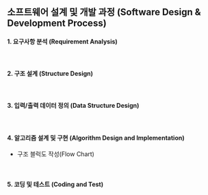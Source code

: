 ## 소프트웨어 설계 및 개발 과정 (Software Design & Development Process)

<h4>1. 요구사항 분석 (Requirement Analysis) </h4>
<br>
<h4>2. 구조 설계 (Structure Design) </h4> 
<br>
<h4>3. 입력/출력 데이터 정의 (Data Structure Design)</h4>
<br>
<h4>4. 알고리즘 설계 및 구현 (Algorithm Design and Implementation)</h4>
<ul>
  <li>
    구조 블럭도 작성(Flow Chart)
  </li>
  </ul>
<br>
<h4>5. 코딩 및 테스트 (Coding and Test)</  
